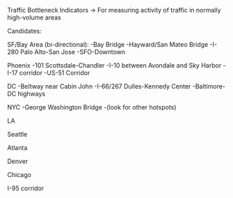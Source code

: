 Traffic Bottleneck Indicators
-> For measuring activity of traffic in normally high-volume areas

Candidates:

SF/Bay Area (bi-directional):
-Bay Bridge
-Hayward/San Mateo Bridge
-I-280 Palo Alto-San Jose
-SFO-Downtown

Phoenix
-101 Scottsdale-Chandler
-I-10 between Avondale and Sky Harbor
-I-17 corridor
-US-51 Corridor


DC
-Beltway near Cabin John
-I-66/267 Dulles-Kennedy Center
-Baltimore-DC highways

NYC
-George Washington Bridge
-(look for other hotspots)

LA

Seattle

Atlanta

Denver

Chicago

I-95 corridor




